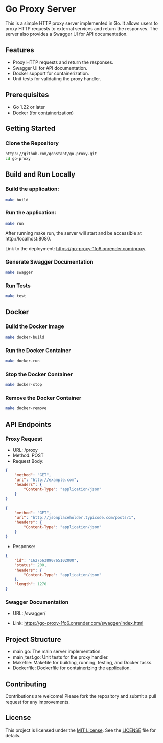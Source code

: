 # Go Proxy Server

This is a simple HTTP proxy server implemented in Go. It allows users to proxy HTTP requests to external services and return the responses. The server also provides a Swagger UI for API documentation.

## Features

- Proxy HTTP requests and return the responses.
- Swagger UI for API documentation.
- Docker support for containerization.
- Unit tests for validating the proxy handler.

## Prerequisites

- Go 1.22 or later
- Docker (for containerization)

## Getting Started

### Clone the Repository

```bash
https://github.com/qonstant/go-proxy.git
cd go-proxy
```
## Build and Run Locally

### Build the application:

```bash
make build
```

### Run the application:

```bash
make run
```
After running make run, the server will start and be accessible at http://localhost:8080.

Link to the deployment: https://go-proxy-1fo6.onrender.com/proxy

### Generate Swagger Documentation

```bash
make swagger
```
### Run Tests
```bash
make test
```
## Docker
### Build the Docker Image
```bash
make docker-build
```
### Run the Docker Container
```bash
make docker-run
```
### Stop the Docker Container
```bash
make docker-stop
```
### Remove the Docker Container
```bash
make docker-remove
```

## API Endpoints

### Proxy Request

- URL: /proxy
- Method: POST
- Request Body:
```json
{
    "method": "GET",
    "url": "http://example.com",
    "headers": {
        "Content-Type": "application/json"
    }
}
```


```json
{
    "method": "GET",
    "url": "http://jsonplaceholder.typicode.com/posts/1",
    "headers": {
        "Content-Type": "application/json"
    }
}
```
- Response:
```json
{
    "id": "1627563890765102000",
    "status": 200,
    "headers": {
        "Content-Type": "application/json"
    },
    "length": 1270
}
```

### Swagger Documentation

- URL: /swagger/

- Link: https://go-proxy-1fo6.onrender.com/swagger/index.html

## Project Structure

- main.go: The main server implementation.
- main_test.go: Unit tests for the proxy handler.
- Makefile: Makefile for building, running, testing, and Docker tasks.
- Dockerfile: Dockerfile for containerizing the application.

## Contributing

Contributions are welcome! Please fork the repository and submit a pull request for any improvements.

## License

This project is licensed under the [MIT License](https://opensource.org/licenses/MIT). See the [LICENSE](LICENSE) file for details.
